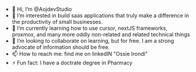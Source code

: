 <!-- === WATCHER HEADER START === -->
<!-- File: README.md -->
<!-- Managed by file watcher -->
<!-- === WATCHER HEADER END === -->
- 👋 Hi, I’m @AojdevStudio
- 👀 I’m interested in build saas applications that truly make a difference in the productivity of small businesses. 
- 🌱 I’m currently learning how to use cursor, nextJS frameworks, proxmox, and many more oddly non-related and related technical things
- 💞️ I’m looking to collaborate on learning, but for free. I am a strong advocate of information should be free. 
- 📫 How to reach me: find me on linkedIN "Ossie Irondi"
- ⚡ Fun fact: I have a doctrate degree in Pharmacy

<!---
AojdevStudio/AojdevStudio is a ✨ special ✨ repository because its `README.md` (this file) appears on your GitHub profile.
You can click the Preview link to take a look at your changes.
--->
